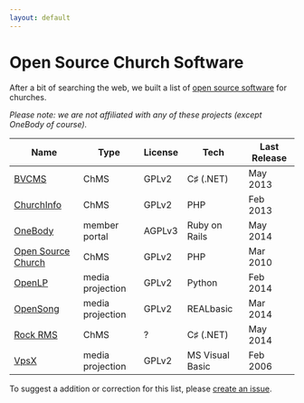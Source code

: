 ```yaml
---
layout: default
---
```


# Open Source Church Software

After a bit of searching the web, we built a list of [open source software](http://en.wikipedia.org/wiki/Open-source_software) for churches.

_Please note: we are not affiliated with any of these projects (except OneBody of course)._

Name                                                       | Type             | License | Tech            | Last Release
---------------------------------------------------------- | ---------------- | ------- | --------------- | ------------
[BVCMS](https://github.com/bvcms/bvcms)                    | ChMS             | GPLv2   | C♯ (.NET)       | May 2013
[ChurchInfo](http://sourceforge.net/projects/churchinfo)   | ChMS             | GPLv2   | PHP             | Feb 2013
[OneBody](https://github.com/churchio/onebody)             | member portal    | AGPLv3  | Ruby on Rails   | May 2014
[Open Source Church](http://sourceforge.net/projects/osc/) | ChMS             | GPLv2   | PHP             | Mar 2010
[OpenLP](http://sourceforge.net/projects/openlp/)          | media projection | GPLv2   | Python          | Feb 2014
[OpenSong](http://sourceforge.net/projects/opensong/)      | media projection | GPLv2   | REALbasic       | Mar 2014
[Rock RMS](https://github.com/SparkDevNetwork/Rock)        | ChMS             | ?       | C♯ (.NET)       | May 2014
[VpsX](http://sourceforge.net/projects/vpsx/)              | media projection | GPLv2   | MS Visual Basic | Feb 2006

To suggest a addition or correction for this list, please [create an issue](https://github.com/churchio/website/issues).

<script src="/javascripts/tablesort.min.js"></script>
<script>
  var table = $('table').addClass('zebra-striped');
  ts = new Tablesort(table[0]);
  ts.sortTable(table.find('th:first-child')[0]);
</script>
